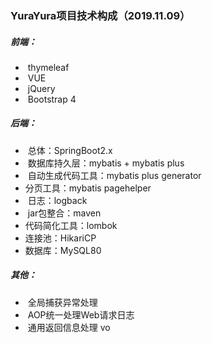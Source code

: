 ### YuraYura项目技术构成（2019.11.09）



##### 前端：

- ​	thymeleaf
- ​	VUE
- ​	jQuery
- ​	Bootstrap 4

##### 后端：

- ​	总体：SpringBoot2.x
- ​	数据库持久层：mybatis + mybatis plus
- ​	自动生成代码工具：mybatis plus generator
-   分页工具：mybatis pagehelper
- ​	日志：logback
- ​	jar包整合：maven
-   代码简化工具：lombok
-   连接池：HikariCP
-   数据库：MySQL80

##### 其他：

- ​	全局捕获异常处理
- ​	AOP统一处理Web请求日志
- ​	通用返回信息处理 vo
